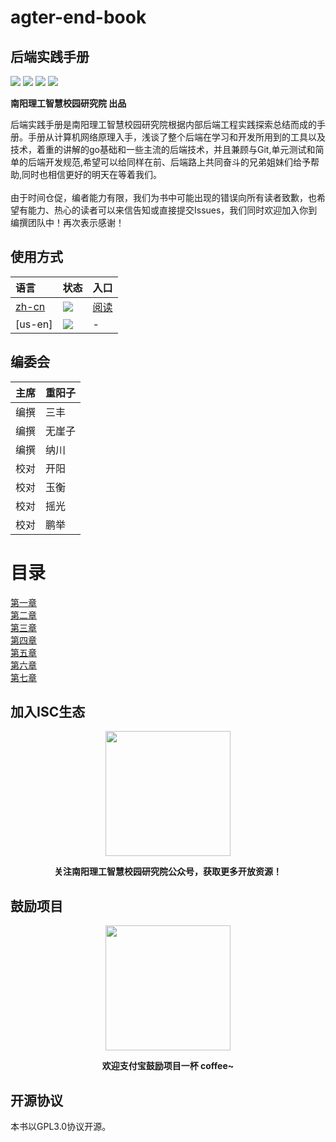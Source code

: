 # agter-end-book
## 后端实践手册




[![](https://img.shields.io/github/stars/nyisc/front-end-book.svg?style=social&label=Stars)](https://github.com/nyisc/front-end-book) [![](https://travis-ci.org/nyisc/front-end-book.svg?branch=master)](https://travis-ci.org/nyisc/front-end-book) [![](https://img.shields.io/github/release/nyisc/front-end-book/all.svg)](https://github.com/nyisc/front-end-book/releases) [![](https://img.shields.io/badge/license-GPL-blue)](https://github.com/nyisc/front-end-book/LICENSE)

**南阳理工智慧校园研究院 出品**

后端实践手册是南阳理工智慧校园研究院根据内部后端工程实践探索总结而成的手册。手册从计算机网络原理入手，浅谈了整个后端在学习和开发所用到的工具以及技术，着重的讲解的go基础和一些主流的后端技术，并且兼顾与Git,单元测试和简单的后端开发规范,希望可以给同样在前、后端路上共同奋斗的兄弟姐妹们给予帮助,同时也相信更好的明天在等着我们。
<br>
<br>
由于时间仓促，编者能力有限，我们为书中可能出现的错误向所有读者致歉，也希望有能力、热心的读者可以来信告知或直接提交Issues，我们同时欢迎加入你到编撰团队中！再次表示感谢！


## 使用方式
| 语言           | 状态   | 入口 |
| :------------- | :------------- | :--- |
| [zh-cn](https://github.com/yeasy/docker_practice)  | [![](https://img.shields.io/badge/version-v0.9-orange)](https://github.com/nyisc/agter-end-book) | [阅读](./SUMMARY.md) |
| [us-en] | [![](https://img.shields.io/badge/version-plan-orange)]()|-|


## 编委会
| 主席           | 重阳子   |
| :------------- | :------------- |
| 编撰 | 三丰  |
| 编撰 | 无崖子 |
| 编撰 | 纳川 |
| 校对 | 开阳 |
| 校对 | 玉衡 |
| 校对 | 摇光 |
| 校对 | 鹏举 |



# 目录
<a href="./docs/one/1.1.md">第一章</a></br>
<a href="./docs/two/2.1.md">第二章</a></br>
<a href="./docs/three/3.1.md">第三章</a></br>
<a href="./docs/four/4.1.md">第四章</a></br>
<a href="./docs/five/5.1.md">第五章</a></br>
<a href="./docs/six/6.1.md">第六章</a></br>
<a href="./docs/seven/6.1.md">第七章</a></br>








## 加入ISC生态
<p align="center">
  <img width="200" src="https://s2.ax1x.com/2020/01/06/ls1o7Q.png">
  <p align="center"><strong>关注南阳理工智慧校园研究院公众号，获取更多开放资源！</strong></p>
</p>

## 鼓励项目
<p align="center">
<img width="200" src="https://s2.ax1x.com/2020/01/06/lsGgh9.png">
</p>

<p align="center"><strong>欢迎支付宝鼓励项目一杯 coffee~</strong></p>

## 开源协议
本书以GPL3.0协议开源。